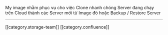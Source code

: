 My image nhằm phục vụ cho việc Clone nhanh chóng Server đang chạy trên Cloud thành các Server mới từ Image đó hoặc Backup / Restore Server



*****

[[category.storage-team]] 
[[category.confluence]] 
